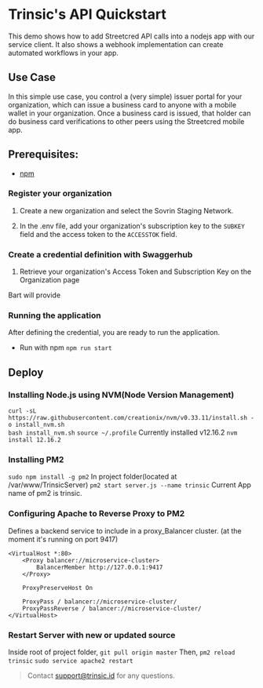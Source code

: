 # Trinsic's API Quickstart
This demo shows how to add Streetcred API calls into a nodejs app with our service client. It also shows a webhook implementation can create automated workflows in your app. 

## Use Case
In this simple use case, you control a (very simple) issuer portal for your organization, which can issue a business card to anyone with a mobile wallet in your organization. Once a business card is issued, that holder can do business card verifications to other peers using the Streetcred mobile app. 

## Prerequisites:
- [npm](https://www.npmjs.com/get-npm)


### Register your organization
 1. Create a new organization and select the Sovrin Staging Network.
 
 2. In the .env file, add your organization's subscription key to the `SUBKEY` field and the access token to the `ACCESSTOK` field.
    
### Create a credential definition with Swaggerhub
 1. Retrieve your organization's Access Token and Subscription Key on the Organization page

   Bart will provide


 
### Running the application
After defining the credential, you are ready to run the application. 

- Run with npm
`npm run start`



## Deploy
### Installing Node.js using NVM(Node Version Management)
`curl -sL https://raw.githubusercontent.com/creationix/nvm/v0.33.11/install.sh -o install_nvm.sh`\
`bash install_nvm.sh`
`source ~/.profile`
Currently installed v12.16.2
`nvm install 12.16.2`

### Installing PM2
`sudo npm install -g pm2`
In project folder(located at /var/www/TrinsicServer)
`pm2 start server.js --name trinsic`
Current App name of pm2 is trinsic.

### Configuring Apache to Reverse Proxy to PM2
Defines a backend service to include in a proxy_Balancer cluster. (at the moment it's running on port 9417)
```
<VirtualHost *:80>
    <Proxy balancer://microservice-cluster>
        BalancerMember http://127.0.0.1:9417
    </Proxy>

    ProxyPreserveHost On

    ProxyPass / balancer://microservice-cluster/
    ProxyPassReverse / balancer://microservice-cluster/
</VirtualHost>
```

### Restart Server with new or updated source
Inside root of project folder,
`git pull origin master`
Then,
`pm2 reload trinsic`
`sudo service apache2 restart`




> Contact <support@trinsic.id> for any questions. 


 
